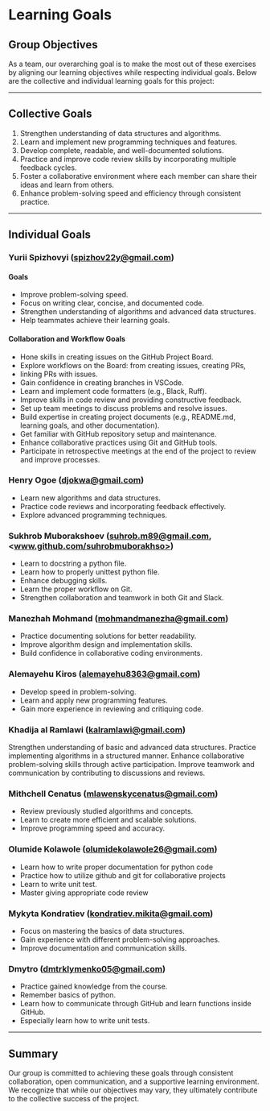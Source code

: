 # Learning Goals

## Group Objectives

As a team, our overarching goal is to make the most out of these exercises by
aligning our learning objectives while respecting individual goals. Below are the
collective and individual learning goals for this project:

---

## Collective Goals

1. Strengthen understanding of data structures and algorithms.
2. Learn and implement new programming techniques and features.
3. Develop complete, readable, and well-documented solutions.
4. Practice and improve code review skills by incorporating multiple feedback cycles.
5. Foster a collaborative environment where each member can share their ideas and
   learn from others.
6. Enhance problem-solving speed and efficiency through consistent practice.

---

## Individual Goals

### Yurii Spizhovyi (<spizhov22y@gmail.com>)

#### Goals

- Improve problem-solving speed.
- Focus on writing clear, concise, and documented code.
- Strengthen understanding of algorithms and advanced data structures.
- Help teammates achieve their learning goals.

#### Collaboration and Workflow Goals

- Hone skills in creating issues on the GitHub Project Board.
- Explore workflows on the Board: from creating issues, creating PRs,
- linking PRs with issues.
- Gain confidence in creating branches in VSCode.
- Learn and implement code formatters (e.g., Black, Ruff).
- Improve skills in code review and providing constructive feedback.
- Set up team meetings to discuss problems and resolve issues.
- Build expertise in creating project documents (e.g., README.md, learning goals,
and other documentation).
- Get familiar with GitHub repository setup and maintenance.
- Enhance collaborative practices using Git and GitHub tools.
- Participate in retrospective meetings at the end of the project to review and
improve processes.

### Henry Ogoe (<djokwa@gmail.com>)

- Learn new algorithms and data structures.
- Practice code reviews and incorporating feedback effectively.
- Explore advanced programming techniques.

### Sukhrob Muborakshoev (<suhrob.m89@gmail.com>, <www.github.com/suhrobmuborakhso>)

- Learn to docstring a python file.
- Learn how to properly unittest python file.
- Enhance debugging skills.
- Learn the proper workflow on Git.
- Strengthen collaboration and teamwork in both Git and Slack.

### Manezhah Mohmand (<mohmandmanezha@gmail.com>)

- Practice documenting solutions for better readability.
- Improve algorithm design and implementation skills.
- Build confidence in collaborative coding environments.

### Alemayehu Kiros (<alemayehu8363@gmail.com>)

- Develop speed in problem-solving.
- Learn and apply new programming features.
- Gain more experience in reviewing and critiquing code.

### Khadija al Ramlawi (<kalramlawi@gmail.com>)

Strengthen understanding of basic and advanced data structures.
Practice implementing algorithms in a structured manner.
Enhance collaborative problem-solving skills through active participation.
Improve teamwork and communication by contributing to discussions and reviews.

### Mithchell Cenatus (<mlawenskycenatus@gmail.com>)

- Review previously studied algorithms and concepts.
- Learn to create more efficient and scalable solutions.
- Improve programming speed and accuracy.

### Olumide Kolawole (<olumidekolawole26@gmail.com>)

- Learn how to write proper documentation
for python code
- Practice how to utilize github
and git for collaborative projects
- Learn to write unit test.
- Master giving appropriate code review

### Mykyta Kondratiev (<kondratiev.mikita@gmail.com>)

- Focus on mastering the basics of data structures.
- Gain experience with different problem-solving approaches.
- Improve documentation and communication skills.

### Dmytro (<dmtrklymenko05@gmail.com>)

- Practice gained knowledge from the course.
- Remember basics of python.
- Learn how to communicate through GitHub and learn functions inside GitHub.
- Especially learn how to write unit tests.

---

## Summary

Our group is committed to achieving these goals through consistent collaboration,
open communication, and a supportive learning environment. We recognize that while
our objectives may vary, they ultimately contribute to the collective success of
the project.
